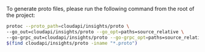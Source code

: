 To generate proto files, please run the following command from the root of the project:

```bash
protoc --proto_path=cloudapi/insights/proto \
--go_out=cloudapi/insights/proto --go_opt=paths=source_relative \
--go-grpc_out=cloudapi/insights/proto --go-grpc_opt=paths=source_relative \
$(find cloudapi/insights/proto -iname "*.proto")
```
